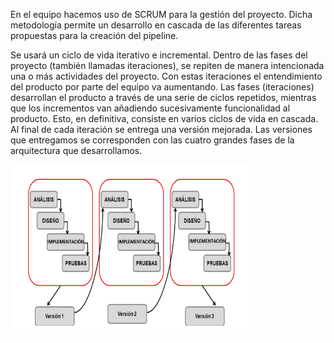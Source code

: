En el equipo hacemos uso de SCRUM para la gestión del proyecto. Dicha metodología permite un desarrollo en cascada de las diferentes tareas propuestas para la creación del pipeline.

Se usará un ciclo de vida iterativo e incremental. Dentro de las fases del proyecto (también llamadas iteraciones), se repiten de manera intencionada una o más actividades del  proyecto. Con estas iteraciones el entendimiento del producto por parte del equipo va aumentando. Las fases (iteraciones) desarrollan el producto a través de una serie de ciclos repetidos, mientras que los incrementos van añadiendo sucesivamente funcionalidad al producto. Esto, en definitiva, consiste en varios ciclos de vida en cascada. Al final de cada iteración se entrega una versión mejorada. Las versiones que entregamos se corresponden con las cuatro grandes fases de la arquitectura que desarrollamos.

![](figures/iteraciones.PNG)